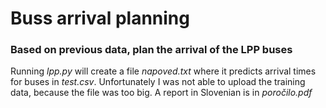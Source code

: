 # Buss arrival planning

### Based on previous data, plan the arrival of the LPP buses

Running *lpp.py* will create a file *napoved.txt* where it predicts arrival times for buses in *test.csv*. 
Unfortunately I was not able to upload the training data, because the file was too big. A report in Slovenian is in *poročilo.pdf*
